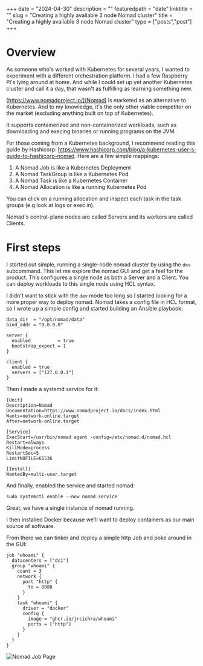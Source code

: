 +++
date = "2024-04-30"
description = ""
featuredpath = "date"
linktitle = ""
slug = "Creating a highly available 3 node Nomad cluster"
title = "Creating a highly available 3 node Nomad cluster"
type = ["posts","post"]
+++

# Overview

As someone who's worked with Kubernetes for several years, I wanted to experiment with a different orchestration platform. I had a few Raspberry Pi's lying around at home. And while I could set up yet another Kubernetes cluster and call it a day, that wasn't as fulfilling as learning something new.

[https://www.nomadproject.io/](Nomad) is marketed as an alternative to Kubernetes. And to my knowledge, it's the only other viable competitor on the market (excluding anything built on top of Kubernetes).

It supports containerized and non-containerized workloads, such as downloading and execing binaries or running programs on the JVM.

For those coming from a Kubernetes background, I recommend reading this guide by Hashicorp: https://www.hashicorp.com/blog/a-kubernetes-user-s-guide-to-hashicorp-nomad. Here are a few simple mappings:

1. A Nomad Job is like a Kubernetes Deployment
2. A Nomad TaskGroup is like a Kubernetes Pod
3. A Nomad Task is like a Kubernetes Container
4. A Nomad Allocation is like a running Kubernetes Pod

You can click on a running allocation and inspect each task in the task groups (e.g look at logs or exec in).

Nomad's control-plane nodes are called Servers and its workers are called Clients.

# First steps

I started out simple, running a single-node nomad cluster by using the `dev` subcommand. This let me explore the nomad GUI and get a feel for the product. This configures a single node as both a Server and a Client. You can deploy workloads to this single node using HCL syntax.

I didn't want to stick with the `dev` mode too long so I started looking for a more proper way to deploy nomad. Nomad takes a config file in HCL format, so I wrote up a simple config and started building an Ansible playbook:

```hcl
data_dir  = "/opt/nomad/data"
bind_addr = "0.0.0.0"

server {
  enabled          = true
  bootstrap_expect = 1
}

client {
  enabled = true
  servers = ["127.0.0.1"]
}
```

Then I made a systemd service for it:

```
[Unit]
Description=Nomad
Documentation=https://www.nomadproject.io/docs/index.html
Wants=network-online.target
After=network-online.target

[Service]
ExecStart=/usr/bin/nomad agent -config=/etc/nomad.d/nomad.hcl
Restart=always
KillMode=process
RestartSec=5
LimitNOFILE=65536

[Install]
WantedBy=multi-user.target
```

And finally, enabled the service and started nomad:

```
sudo systemctl enable --now nomad.service
```

Great, we have a single instance of nomad running.

I then installed Docker because we'll want to deploy containers as our main source of software.

From there we can tinker and deploy a simple http Job and poke around in the GUI:

```hcl
job "whoami" {
  datacenters = ["dc1"]
  group "whoami" {
    count = 3
    network {
      port "http" {
        to = 8080
      }
    }
    task "whoami" {
      driver = "docker"
      config {
        image = "ghcr.io/jrcichra/whoami"
        ports = ["http"]
      }
    }
  }
}
```

![Nomad Job Page](/nomad/figure01.png)
